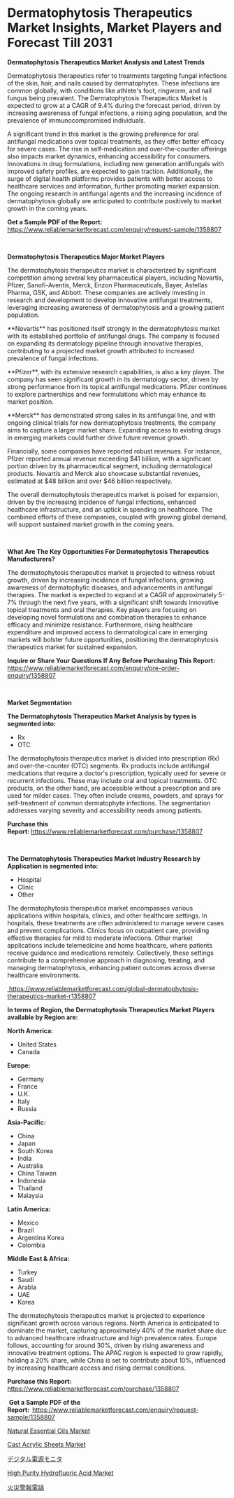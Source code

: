 <p><h1>Dermatophytosis Therapeutics Market Insights, Market Players and Forecast Till 2031</h1></p><p><strong>Dermatophytosis Therapeutics Market Analysis and Latest Trends</strong></p>
<p><p>Dermatophytosis therapeutics refer to treatments targeting fungal infections of the skin, hair, and nails caused by dermatophytes. These infections are common globally, with conditions like athlete's foot, ringworm, and nail fungus being prevalent. The Dermatophytosis Therapeutics Market is expected to grow at a CAGR of 9.4% during the forecast period, driven by increasing awareness of fungal infections, a rising aging population, and the prevalence of immunocompromised individuals. </p><p>A significant trend in this market is the growing preference for oral antifungal medications over topical treatments, as they offer better efficacy for severe cases. The rise in self-medication and over-the-counter offerings also impacts market dynamics, enhancing accessibility for consumers. Innovations in drug formulations, including new generation antifungals with improved safety profiles, are expected to gain traction. Additionally, the surge of digital health platforms provides patients with better access to healthcare services and information, further promoting market expansion. The ongoing research in antifungal agents and the increasing incidence of dermatophytosis globally are anticipated to contribute positively to market growth in the coming years.</p></p>
<p><strong>Get a Sample PDF of the Report:&nbsp;</strong> <a href="https://www.reliablemarketforecast.com/enquiry/request-sample/1358807">https://www.reliablemarketforecast.com/enquiry/request-sample/1358807</a></p>
<p>&nbsp;</p>
<p><strong>Dermatophytosis Therapeutics Major Market Players</strong></p>
<p><p>The dermatophytosis therapeutics market is characterized by significant competition among several key pharmaceutical players, including Novartis, Pfizer, Sanofi-Aventis, Merck, Enzon Pharmaceuticals, Bayer, Astellas Pharma, GSK, and Abbott. These companies are actively investing in research and development to develop innovative antifungal treatments, leveraging increasing awareness of dermatophytosis and a growing patient population.</p><p>**Novartis** has positioned itself strongly in the dermatophytosis market with its established portfolio of antifungal drugs. The company is focused on expanding its dermatology pipeline through innovative therapies, contributing to a projected market growth attributed to increased prevalence of fungal infections.</p><p>**Pfizer**, with its extensive research capabilities, is also a key player. The company has seen significant growth in its dermatology sector, driven by strong performance from its topical antifungal medications. Pfizer continues to explore partnerships and new formulations which may enhance its market position.</p><p>**Merck** has demonstrated strong sales in its antifungal line, and with ongoing clinical trials for new dermatophytosis treatments, the company aims to capture a larger market share. Expanding access to existing drugs in emerging markets could further drive future revenue growth.</p><p>Financially, some companies have reported robust revenues. For instance, Pfizer reported annual revenue exceeding $41 billion, with a significant portion driven by its pharmaceutical segment, including dermatological products. Novartis and Merck also showcase substantial revenues, estimated at $48 billion and over $46 billion respectively.</p><p>The overall dermatophytosis therapeutics market is poised for expansion, driven by the increasing incidence of fungal infections, enhanced healthcare infrastructure, and an uptick in spending on healthcare. The combined efforts of these companies, coupled with growing global demand, will support sustained market growth in the coming years.</p></p>
<p>&nbsp;</p>
<p><strong>What Are The Key Opportunities For Dermatophytosis Therapeutics Manufacturers?</strong></p>
<p><p>The dermatophytosis therapeutics market is projected to witness robust growth, driven by increasing incidence of fungal infections, growing awareness of dermatophytic diseases, and advancements in antifungal therapies. The market is expected to expand at a CAGR of approximately 5-7% through the next five years, with a significant shift towards innovative topical treatments and oral therapies. Key players are focusing on developing novel formulations and combination therapies to enhance efficacy and minimize resistance. Furthermore, rising healthcare expenditure and improved access to dermatological care in emerging markets will bolster future opportunities, positioning the dermatophytosis therapeutics market for sustained expansion.</p></p>
<p><strong>Inquire or Share Your Questions If Any Before Purchasing This Report:</strong> <a href="https://www.reliablemarketforecast.com/enquiry/pre-order-enquiry/1358807">https://www.reliablemarketforecast.com/enquiry/pre-order-enquiry/1358807</a></p>
<p>&nbsp;</p>
<p><strong>Market Segmentation</strong></p>
<p><strong>The Dermatophytosis Therapeutics Market Analysis by types is segmented into:</strong></p>
<p><ul><li>Rx</li><li>OTC</li></ul></p>
<p><p>The dermatophytosis therapeutics market is divided into prescription (Rx) and over-the-counter (OTC) segments. Rx products include antifungal medications that require a doctor's prescription, typically used for severe or recurrent infections. These may include oral and topical treatments. OTC products, on the other hand, are accessible without a prescription and are used for milder cases. They often include creams, powders, and sprays for self-treatment of common dermatophyte infections. The segmentation addresses varying severity and accessibility needs among patients.</p></p>
<p><strong>Purchase this Report:&nbsp;</strong><a href="https://www.reliablemarketforecast.com/purchase/1358807">https://www.reliablemarketforecast.com/purchase/1358807</a></p>
<p>&nbsp;</p>
<p><strong>The Dermatophytosis Therapeutics Market Industry Research by Application is segmented into:</strong></p>
<p><ul><li>Hospital</li><li>Clinic</li><li>Other</li></ul></p>
<p><p>The dermatophytosis therapeutics market encompasses various applications within hospitals, clinics, and other healthcare settings. In hospitals, these treatments are often administered to manage severe cases and prevent complications. Clinics focus on outpatient care, providing effective therapies for mild to moderate infections. Other market applications include telemedicine and home healthcare, where patients receive guidance and medications remotely. Collectively, these settings contribute to a comprehensive approach in diagnosing, treating, and managing dermatophytosis, enhancing patient outcomes across diverse healthcare environments.</p></p>
<p><a href="https://www.reliablemarketforecast.com/global-dermatophytosis-therapeutics-market-r1358807">&nbsp;https://www.reliablemarketforecast.com/global-dermatophytosis-therapeutics-market-r1358807</a></p>
<p><strong>In terms of Region, the Dermatophytosis Therapeutics Market Players available by Region are:</strong></p>
<p>
    <p> <strong> North America: </strong>
        <ul>
            <li>United States</li>
            <li>Canada</li>
        </ul>
        </p> 
    <p> <strong> Europe: </strong>
        <ul>
            <li>Germany</li>
            <li>France</li>
            <li>U.K.</li>
            <li>Italy</li>
            <li>Russia</li>
        </ul>
        </p> 
    <p> <strong> Asia-Pacific: </strong>
        <ul>
            <li>China</li>
            <li>Japan</li>
            <li>South Korea</li>
            <li>India</li>
            <li>Australia</li>
            <li>China Taiwan</li>
            <li>Indonesia</li>
            <li>Thailand</li>
            <li>Malaysia</li>
        </ul>
        </p> 
    <p> <strong> Latin America: </strong>
        <ul>
            <li>Mexico</li>
            <li>Brazil</li>
            <li>Argentina Korea</li>
            <li>Colombia</li>
        </ul>
        </p> 
    <p> <strong> Middle East & Africa: </strong>
        <ul>
            <li>Turkey</li>
            <li>Saudi</li>
            <li>Arabia</li>
            <li>UAE</li>
            <li>Korea</li>
        </ul>
    </p>
    </p>
<p><p>The dermatophytosis therapeutics market is projected to experience significant growth across various regions. North America is anticipated to dominate the market, capturing approximately 40% of the market share due to advanced healthcare infrastructure and high prevalence rates. Europe follows, accounting for around 30%, driven by rising awareness and innovative treatment options. The APAC region is expected to grow rapidly, holding a 20% share, while China is set to contribute about 10%, influenced by increasing healthcare access and rising dermal conditions.</p></p>
<p><strong>Purchase this Report: </strong><a href="https://www.reliablemarketforecast.com/purchase/1358807">https://www.reliablemarketforecast.com/purchase/1358807</a></p>
<p>&nbsp;<strong>Get a Sample PDF of the Report:&nbsp;&nbsp;</strong><a href="https://www.reliablemarketforecast.com/enquiry/request-sample/1358807">https://www.reliablemarketforecast.com/enquiry/request-sample/1358807</a></p>
<p><strong></strong></p>
<p><p><a href="https://issuu.com/reportprime-2/docs/natural-essential-oils-market-size-_6ff6447a88db75">Natural Essential Oils Market</a></p><p><a href="https://www.linkedin.com/pulse/cast-acrylic-sheets-market-essentials-key-players-demand-drivers-kz9ee?trackingId=wf6cZ%2FGsSZWVcUhB%2FcKd3A%3D%3D">Cast Acrylic Sheets Market</a></p><p><a href="https://medium.com/@mm14022023/%E6%80%A5%E6%88%90%E9%95%B7%E3%81%99%E3%82%8B%E3%83%87%E3%82%B8%E3%82%BF%E3%83%AB%E3%83%91%E3%83%AF%E3%83%BC%E3%83%A2%E3%83%8B%E3%82%BF%E3%83%BC%E5%B8%82%E5%A0%B4%E3%82%BB%E3%82%AF%E3%82%BF%E3%83%BC-2023%E5%B9%B4%E3%81%BE%E3%81%A7%E3%81%AE%E5%B8%82%E5%A0%B4%E5%88%86%E6%9E%90%E3%81%A8%E6%88%90%E9%95%B7%E4%BA%88%E6%B8%AC-f0bfaaa9e336">デジタル電源モニタ</a></p><p><a href="https://www.linkedin.com/pulse/global-high-purity-hydrofluoric-acid-market-size-trends-ugdje?trackingId=QfNqGffkTFKeRttDafXL9w%3D%3D">High Purity Hydrofluoric Acid Market</a></p><p><a href="https://medium.com/@mm14022023/fire-alarm-telephones-market-%E3%81%AF-%E3%82%B3%E3%82%B9%E3%83%88%E7%AE%A1%E7%90%86%E3%81%A8%E5%8A%B9%E7%8E%87%E5%90%91%E4%B8%8A%E3%82%92%E5%84%AA%E5%85%88%E3%81%97%E3%81%BE%E3%81%99-%E3%81%95%E3%82%89%E3%81%AB-%E5%A0%B1%E5%91%8A%E6%9B%B8%E3%81%AF%E5%B8%82%E5%A0%B4%E3%81%AE%E9%9C%80%E8%A6%81%E9%9D%A2%E3%81%A8%E4%BE%9B%E7%B5%A6%E9%9D%A2%E3%81%AE%E4%B8%A1%E6%96%B9%E3%82%92%E3%82%AB%E3%83%90%E3%83%BC%E3%81%97%E3%81%A6%E3%81%84%E3%81%BE%E3%81%99-fire-alarm-e63f45c75613">火災警報電話</a></p></p>